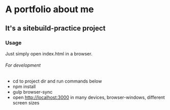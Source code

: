 # A portfolio about me

## It's a sitebuild-practice project

### Usage

Just simply open index.html in a browser.

###### For development

* cd to project dir and run commands below
* npm install
* gulp browser-sync
* open [http://localhost:3000](http://localhost:3000) in many devices, browser-windows, different screen sizes